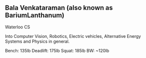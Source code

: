 ## Bala Venkataraman (also known as BariumLanthanum)

Waterloo CS

Into Computer Vision, Robotics, Electric vehicles, Alternative Energy Systems and Physics in general.

Bench: 135lb
Deadlift: 175lb
Squat: 185lb
BW: ~120lb
